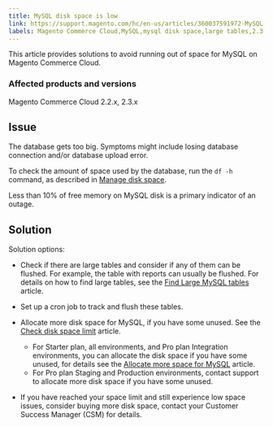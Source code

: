```yaml
---
title: MySQL disk space is low
link: https://support.magento.com/hc/en-us/articles/360037591972-MySQL-disk-space-is-low
labels: Magento Commerce Cloud,MySQL,mysql disk space,large tables,2.3.x,2.2.x,how to
---
```


This article provides solutions to avoid running out of space for MySQL on Magento Commerce Cloud.

### Affected products and versions

Magento Commerce Cloud 2.2.x, 2.3.x

## Issue

The database gets too big. Symptoms might include losing database connection and/or database upload error. 

To check the amount of space used by the database, run the <code class="language-bash">df -h
</code> command, as described in [Manage disk space](https://devdocs.magento.com/cloud/project/manage-disk-space.html).

Less than 10% of free memory on MySQL disk is a primary indicator of an outage.

## Solution

Solution options:

* Check if there are large tables and consider if any of them can be flushed. For example, the table with reports can usually be flushed. For details on how to find large tables, see the [Find Large MySQL tables](https://support.magento.com/hc/en-us/articles/360038957591) article.
* Set up a cron job to track and flush these tables.
* Allocate more disk space for MySQL, if you have some unused. See the [Check disk space limit](https://support.magento.com/hc/en-us/articles/360038374052) article.
    
    * For Starter plan, all environments, and Pro plan Integration environments, you can allocate the disk space if you have some unused, for details see the [Allocate more space for MySQL](https://support.magento.com/hc/en-us/articles/360038761511) article.
    * For Pro plan Staging and Production environments, contact support to allocate more disk space if you have some unused. 
    
    
    
* If you have reached your space limit and still experience low space issues, consider buying more disk space, contact your Customer Success Manager (CSM) for details.

 
 